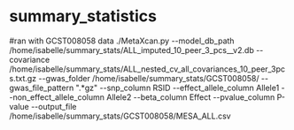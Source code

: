 # summary_statistics

#ran with GCST008058 data
./MetaXcan.py --model_db_path /home/isabelle/summary_stats/ALL_imputed_10_peer_3_pcs__v2.db --covariance /home/isabelle/summary_stats/ALL_nested_cv_all_covariances_10_peer_3pcs.txt.gz --gwas_folder /home/isabelle/summary_stats/GCST008058/ --gwas_file_pattern ".*gz" --snp_column RSID --effect_allele_column Allele1 --non_effect_allele_column Allele2 --beta_column Effect --pvalue_column P-value --output_file /home/isabelle/summary_stats/GCST008058/MESA_ALL.csv
